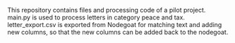 This repository contains files and processing code of a pilot project.
main.py is used to process letters in category peace and tax. 
letter_export.csv is exported from Nodegoat for matching text and adding new columns, so that the new columns can be added back to the nodegoat.
